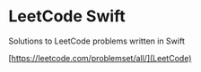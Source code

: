 # LeetCode Swift
Solutions to LeetCode problems written in Swift

[https://leetcode.com/problemset/all/](LeetCode)
